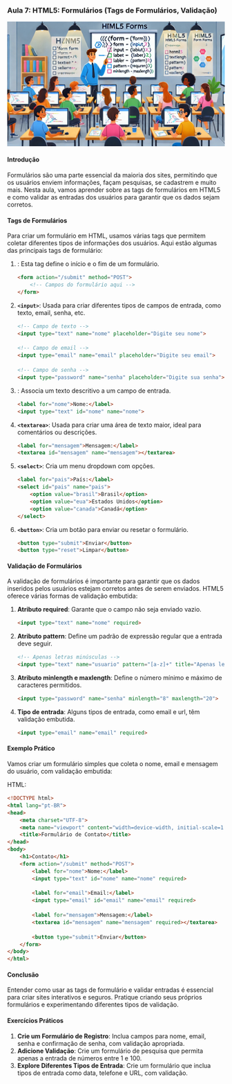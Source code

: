 ### Aula 7: HTML5: Formulários (Tags de Formulários, Validação)
![](./assets/07.jpeg)
#### Introdução

Formulários são uma parte essencial da maioria dos sites, permitindo que os usuários enviem informações, façam pesquisas, se cadastrem e muito mais. Nesta aula, vamos aprender sobre as tags de formulários em HTML5 e como validar as entradas dos usuários para garantir que os dados sejam corretos.

#### Tags de Formulários

Para criar um formulário em HTML, usamos várias tags que permitem coletar diferentes tipos de informações dos usuários. Aqui estão algumas das principais tags de formulário:

1. **<form>**: Esta tag define o início e o fim de um formulário.
   ```html
   <form action="/submit" method="POST">
       <!-- Campos do formulário aqui -->
   </form>
   ```

2. **`<input>`**: Usada para criar diferentes tipos de campos de entrada, como texto, email, senha, etc.
   ```html
   <!-- Campo de texto -->
   <input type="text" name="nome" placeholder="Digite seu nome">

   <!-- Campo de email -->
   <input type="email" name="email" placeholder="Digite seu email">

   <!-- Campo de senha -->
   <input type="password" name="senha" placeholder="Digite sua senha">
   ```

3. **<label>**: Associa um texto descritivo a um campo de entrada.
   ```html
   <label for="nome">Nome:</label>
   <input type="text" id="nome" name="nome">
   ```

4. **`<textarea>`**: Usada para criar uma área de texto maior, ideal para comentários ou descrições.
   ```html
   <label for="mensagem">Mensagem:</label>
   <textarea id="mensagem" name="mensagem"></textarea>
   ```

5. **`<select>`**: Cria um menu dropdown com opções.
   ```html
   <label for="pais">País:</label>
   <select id="pais" name="pais">
       <option value="brasil">Brasil</option>
       <option value="eua">Estados Unidos</option>
       <option value="canada">Canadá</option>
   </select>
   ```

6. **`<button>`**: Cria um botão para enviar ou resetar o formulário.
   ```html
   <button type="submit">Enviar</button>
   <button type="reset">Limpar</button>
   ```

#### Validação de Formulários

A validação de formulários é importante para garantir que os dados inseridos pelos usuários estejam corretos antes de serem enviados. HTML5 oferece várias formas de validação embutida:

1. **Atributo required**: Garante que o campo não seja enviado vazio.
   ```html
   <input type="text" name="nome" required>
   ```

2. **Atributo pattern**: Define um padrão de expressão regular que a entrada deve seguir.
   ``` html
   <!-- Apenas letras minúsculas -->
   <input type="text" name="usuario" pattern="[a-z]+" title="Apenas letras minúsculas">
   ```

3. **Atributo minlength e maxlength**: Define o número mínimo e máximo de caracteres permitidos.
   ```html
   <input type="password" name="senha" minlength="8" maxlength="20">
   ```

4. **Tipo de entrada**: Alguns tipos de entrada, como email e url, têm validação embutida.
   ```html
   <input type="email" name="email" required>
   ```

#### Exemplo Prático

Vamos criar um formulário simples que coleta o nome, email e mensagem do usuário, com validação embutida:

HTML:
```html
<!DOCTYPE html>
<html lang="pt-BR">
<head>
    <meta charset="UTF-8">
    <meta name="viewport" content="width=device-width, initial-scale=1.0">
    <title>Formulário de Contato</title>
</head>
<body>
    <h1>Contato</h1>
    <form action="/submit" method="POST">
        <label for="nome">Nome:</label>
        <input type="text" id="nome" name="nome" required>
        
        <label for="email">Email:</label>
        <input type="email" id="email" name="email" required>
        
        <label for="mensagem">Mensagem:</label>
        <textarea id="mensagem" name="mensagem" required></textarea>
        
        <button type="submit">Enviar</button>
    </form>
</body>
</html>
```

#### Conclusão

Entender como usar as tags de formulário e validar entradas é essencial para criar sites interativos e seguros. Pratique criando seus próprios formulários e experimentando diferentes tipos de validação.

#### Exercícios Práticos

1. **Crie um Formulário de Registro**: Inclua campos para nome, email, senha e confirmação de senha, com validação apropriada.
2. **Adicione Validação**: Crie um formulário de pesquisa que permita apenas a entrada de números entre 1 e 100.
3. **Explore Diferentes Tipos de Entrada**: Crie um formulário que inclua tipos de entrada como data, telefone e URL, com validação.